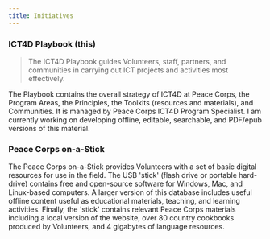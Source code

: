 ```yaml
---
title: Initiatives
---
```


### ICT4D Playbook (this)

> The ICT4D Playbook guides Volunteers, staff, partners, and communities in carrying out ICT projects and activities most effectively.

The Playbook contains the overall strategy of ICT4D at Peace Corps, the Program Areas, the Principles, the Toolkits (resources and materials), and Communities. It is managed by Peace Corps ICT4D Program Specialist. I am currently working on developing offline, editable, searchable, and PDF/epub versions of this material.



### Peace Corps on-a-Stick

The Peace Corps on-a-Stick provides Volunteers with a set of basic digital resources for use in the field. The USB 'stick' (flash drive or portable hard-drive) contains free and open-source software for Windows, Mac, and Linux-based computers. A larger version of this database includes useful offline content useful as educational materials, teaching, and learning activities. Finally, the 'stick' contains relevant Peace Corps materials including a local version of the website, over 80 country cookbooks produced by Volunteers, and 4 gigabytes of language resources.